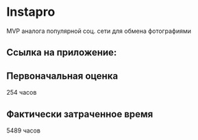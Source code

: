 # Instapro

MVP аналога популярной соц. сети для обмена фотографиями

## Ссылка на приложение:



## Первоначальная оценка

254 часов

## Фактически затраченное время

5489 часов
